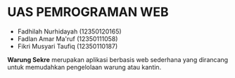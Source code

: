 # UAS PEMROGRAMAN WEB
- Fadhilah Nurhidayah (12350120165)
- Fadlan Amar Ma'ruf (12350111058)
- Fikri Musyari Taufiq (12350110187)

**Warung Sekre** merupakan aplikasi berbasis web sederhana yang dirancang untuk memudahkan pengelolaan warung atau kantin.
